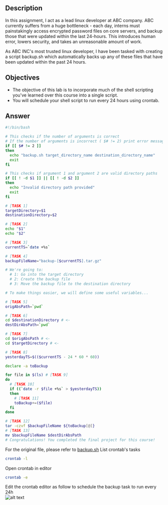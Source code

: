 ## Description
In this assignment, I act as a lead linux developer at ABC company. ABC currently suffers from a huge bottleneck - each day, interns must painstakingly access encrypted password files on core servers, and backup those that were updated within the last 24-hours. This introduces human error, lowers security, and takes an unreasonable amount of work.

As ABC INC's most trusted linux developer, I have been tasked with creating a script backup.sh which automatically backs up any of these files that have been updated within the past 24 hours.
## Objectives
- The objective of this lab is to incorporate much of the shell scripting you've learned over this course into a single script.
- You will schedule your shell script to run every 24 hours using crontab.
## Answer
```bash
#!/bin/bash

# This checks if the number of arguments is correct
# If the number of arguments is incorrect ( $# != 2) print error message and exit
if [[ $# != 2 ]]
then
  echo "backup.sh target_directory_name destination_directory_name"
  exit
fi

# This checks if argument 1 and argument 2 are valid directory paths
if [[ ! -d $1 ]] || [[ ! -d $2 ]]
then
  echo "Invalid directory path provided"
  exit
fi

# [TASK 1]
targetDirectory=$1
destinationDirectory=$2

# [TASK 2]
echo "$1"
echo "$2"

# [TASK 3]
currentTS=`date +%s`

# [TASK 4]
backupFileName="backup-[$currentTS].tar.gz"

# We're going to:
  # 1: Go into the target directory
  # 2: Create the backup file
  # 3: Move the backup file to the destination directory

# To make things easier, we will define some useful variables...

# [TASK 5]
origAbsPath=`pwd`

# [TASK 6]
cd $destinationDirectory # <-
destDirAbsPath=`pwd`

# [TASK 7]
cd $origAbsPath # <-
cd $targetDirectory # <-

# [TASK 8]
yesterdayTS=$(($currentTS - 24 * 60 * 60))

declare -a toBackup

for file in $(ls) # [TASK 9]
do
  # [TASK 10]
  if ((`date -r $file +%s` > $yesterdayTS))
  then
    # [TASK 11]
    toBackup+=($file)
  fi
done

# [TASK 12]
tar -czvf $backupFileName ${toBackup[@]}
# [TASK 13]
mv $backupFileName $destDirAbsPath
# Congratulations! You completed the final project for this course!

```
For the original file, please refer to [backup.sh]()
List crontab's tasks
```bash
crontab -l 
```
Open crontab in editor 
```bash
crontab -e 
```
Edit the crontab editor as follow to schedule the backup task to run every 24h\
![alt text](https://github.com/xzZero/DataEng_IBM/blob/main/5%20-%20Databases%20and%20SQL%20for%20Data%20Science%20with%20Python/Week%205/9.PNG "Task 9")
